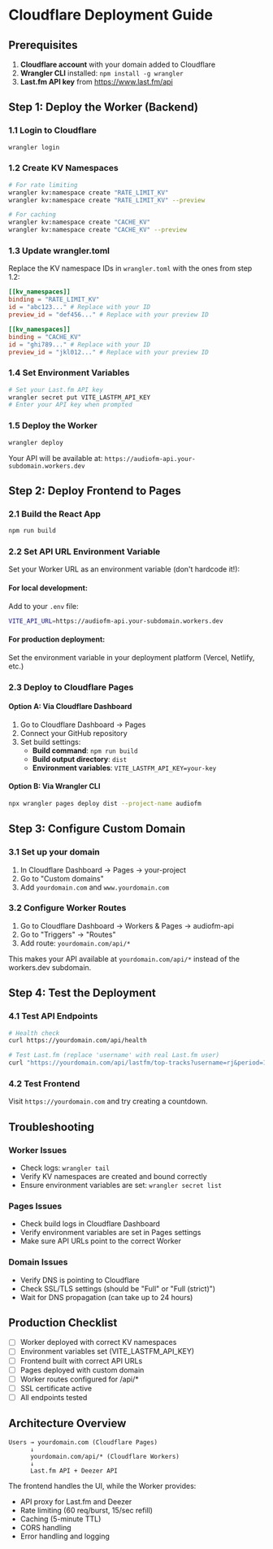 # Cloudflare Deployment Guide

## Prerequisites

1. **Cloudflare account** with your domain added to Cloudflare
2. **Wrangler CLI** installed: `npm install -g wrangler`
3. **Last.fm API key** from https://www.last.fm/api

## Step 1: Deploy the Worker (Backend)

### 1.1 Login to Cloudflare
```bash
wrangler login
```

### 1.2 Create KV Namespaces
```bash
# For rate limiting
wrangler kv:namespace create "RATE_LIMIT_KV"
wrangler kv:namespace create "RATE_LIMIT_KV" --preview

# For caching  
wrangler kv:namespace create "CACHE_KV"
wrangler kv:namespace create "CACHE_KV" --preview
```

### 1.3 Update wrangler.toml
Replace the KV namespace IDs in `wrangler.toml` with the ones from step 1.2:
```toml
[[kv_namespaces]]
binding = "RATE_LIMIT_KV"
id = "abc123..." # Replace with your ID
preview_id = "def456..." # Replace with your preview ID

[[kv_namespaces]]
binding = "CACHE_KV"  
id = "ghi789..." # Replace with your ID
preview_id = "jkl012..." # Replace with your preview ID
```

### 1.4 Set Environment Variables
```bash
# Set your Last.fm API key
wrangler secret put VITE_LASTFM_API_KEY
# Enter your API key when prompted
```

### 1.5 Deploy the Worker
```bash
wrangler deploy
```

Your API will be available at: `https://audiofm-api.your-subdomain.workers.dev`

## Step 2: Deploy Frontend to Pages

### 2.1 Build the React App
```bash
npm run build
```

### 2.2 Set API URL Environment Variable
Set your Worker URL as an environment variable (don't hardcode it!):

#### For local development:
Add to your `.env` file:
```bash
VITE_API_URL=https://audiofm-api.your-subdomain.workers.dev
```

#### For production deployment:
Set the environment variable in your deployment platform (Vercel, Netlify, etc.)

### 2.3 Deploy to Cloudflare Pages

#### Option A: Via Cloudflare Dashboard
1. Go to Cloudflare Dashboard → Pages
2. Connect your GitHub repository
3. Set build settings:
   - **Build command**: `npm run build`
   - **Build output directory**: `dist`
   - **Environment variables**: `VITE_LASTFM_API_KEY=your-key`

#### Option B: Via Wrangler CLI
```bash
npx wrangler pages deploy dist --project-name audiofm
```

## Step 3: Configure Custom Domain

### 3.1 Set up your domain
1. In Cloudflare Dashboard → Pages → your-project
2. Go to "Custom domains"
3. Add `yourdomain.com` and `www.yourdomain.com`

### 3.2 Configure Worker Routes
1. Go to Cloudflare Dashboard → Workers & Pages → audiofm-api
2. Go to "Triggers" → "Routes"
3. Add route: `yourdomain.com/api/*`

This makes your API available at `yourdomain.com/api/*` instead of the workers.dev subdomain.

## Step 4: Test the Deployment

### 4.1 Test API Endpoints
```bash
# Health check
curl https://yourdomain.com/api/health

# Test Last.fm (replace 'username' with real Last.fm user)
curl "https://yourdomain.com/api/lastfm/top-tracks?username=rj&period=1month&limit=10"
```

### 4.2 Test Frontend
Visit `https://yourdomain.com` and try creating a countdown.

## Troubleshooting

### Worker Issues
- Check logs: `wrangler tail`
- Verify KV namespaces are created and bound correctly
- Ensure environment variables are set: `wrangler secret list`

### Pages Issues
- Check build logs in Cloudflare Dashboard
- Verify environment variables are set in Pages settings
- Make sure API URLs point to the correct Worker

### Domain Issues
- Verify DNS is pointing to Cloudflare
- Check SSL/TLS settings (should be "Full" or "Full (strict)")
- Wait for DNS propagation (can take up to 24 hours)

## Production Checklist

- [ ] Worker deployed with correct KV namespaces
- [ ] Environment variables set (VITE_LASTFM_API_KEY)
- [ ] Frontend built with correct API URLs
- [ ] Pages deployed with custom domain
- [ ] Worker routes configured for /api/*
- [ ] SSL certificate active
- [ ] All endpoints tested

## Architecture Overview

```
Users → yourdomain.com (Cloudflare Pages)
      ↓
      yourdomain.com/api/* (Cloudflare Workers)
      ↓
      Last.fm API + Deezer API
```

The frontend handles the UI, while the Worker provides:
- API proxy for Last.fm and Deezer
- Rate limiting (60 req/burst, 15/sec refill)
- Caching (5-minute TTL)
- CORS handling
- Error handling and logging 